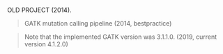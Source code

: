 OLD PROJECT (2014). 

> GATK mutation calling pipeline (2014, bestpractice)

> Note that the implemented GATK version was 3.1.1.0. (2019, current version 4.1.2.0)



